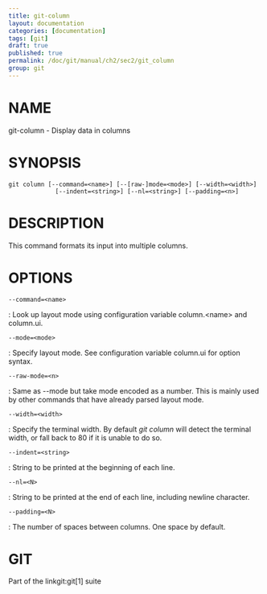 ```yaml
---
title: git-column
layout: documentation
categories: [documentation]
tags: [git]
draft: true
published: true
permalink: /doc/git/manual/ch2/sec2/git_column
group: git
---
```


NAME
====

git-column - Display data in columns

SYNOPSIS
========

    git column [--command=<name>] [--[raw-]mode=<mode>] [--width=<width>]
                 [--indent=<string>] [--nl=<string>] [--padding=<n>]

DESCRIPTION
===========

This command formats its input into multiple columns.

OPTIONS
=======

`--command=<name>`

:   Look up layout mode using configuration variable column.&lt;name&gt; and column.ui.

`--mode=<mode>`

:   Specify layout mode. See configuration variable column.ui for option syntax.

`--raw-mode=<n>`

:   Same as --mode but take mode encoded as a number. This is mainly used by other commands that have already parsed layout mode.

`--width=<width>`

:   Specify the terminal width. By default *git column* will detect the terminal width, or fall back to 80 if it is unable to do so.

`--indent=<string>`

:   String to be printed at the beginning of each line.

`--nl=<N>`

:   String to be printed at the end of each line, including newline character.

`--padding=<N>`

:   The number of spaces between columns. One space by default.

GIT
===

Part of the linkgit:git\[1\] suite
